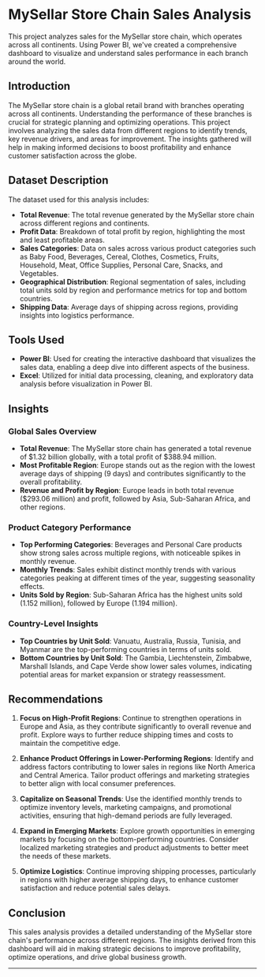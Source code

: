 # MySellar Store Chain Sales Analysis

This project analyzes sales for the MySellar store chain, which operates across all continents. Using Power BI, we've created a comprehensive dashboard to visualize and understand sales performance in each branch around the world.

## Introduction

The MySellar store chain is a global retail brand with branches operating across all continents. Understanding the performance of these branches is crucial for strategic planning and optimizing operations. This project involves analyzing the sales data from different regions to identify trends, key revenue drivers, and areas for improvement. The insights gathered will help in making informed decisions to boost profitability and enhance customer satisfaction across the globe.

## Dataset Description

The dataset used for this analysis includes:

- **Total Revenue**: The total revenue generated by the MySellar store chain across different regions and continents.
- **Profit Data**: Breakdown of total profit by region, highlighting the most and least profitable areas.
- **Sales Categories**: Data on sales across various product categories such as Baby Food, Beverages, Cereal, Clothes, Cosmetics, Fruits, Household, Meat, Office Supplies, Personal Care, Snacks, and Vegetables.
- **Geographical Distribution**: Regional segmentation of sales, including total units sold by region and performance metrics for top and bottom countries.
- **Shipping Data**: Average days of shipping across regions, providing insights into logistics performance.

## Tools Used

- **Power BI**: Used for creating the interactive dashboard that visualizes the sales data, enabling a deep dive into different aspects of the business.
- **Excel**: Utilized for initial data processing, cleaning, and exploratory data analysis before visualization in Power BI.

## Insights

### Global Sales Overview
- **Total Revenue**: The MySellar store chain has generated a total revenue of $1.32 billion globally, with a total profit of $388.94 million.
- **Most Profitable Region**: Europe stands out as the region with the lowest average days of shipping (9 days) and contributes significantly to the overall profitability.
- **Revenue and Profit by Region**: Europe leads in both total revenue ($293.06 million) and profit, followed by Asia, Sub-Saharan Africa, and other regions.

### Product Category Performance
- **Top Performing Categories**: Beverages and Personal Care products show strong sales across multiple regions, with noticeable spikes in monthly revenue.
- **Monthly Trends**: Sales exhibit distinct monthly trends with various categories peaking at different times of the year, suggesting seasonality effects.
- **Units Sold by Region**: Sub-Saharan Africa has the highest units sold (1.152 million), followed by Europe (1.194 million).

### Country-Level Insights
- **Top Countries by Unit Sold**: Vanuatu, Australia, Russia, Tunisia, and Myanmar are the top-performing countries in terms of units sold.
- **Bottom Countries by Unit Sold**: The Gambia, Liechtenstein, Zimbabwe, Marshall Islands, and Cape Verde show lower sales volumes, indicating potential areas for market expansion or strategy reassessment.

## Recommendations

1. **Focus on High-Profit Regions**: Continue to strengthen operations in Europe and Asia, as they contribute significantly to overall revenue and profit. Explore ways to further reduce shipping times and costs to maintain the competitive edge.

2. **Enhance Product Offerings in Lower-Performing Regions**: Identify and address factors contributing to lower sales in regions like North America and Central America. Tailor product offerings and marketing strategies to better align with local consumer preferences.

3. **Capitalize on Seasonal Trends**: Use the identified monthly trends to optimize inventory levels, marketing campaigns, and promotional activities, ensuring that high-demand periods are fully leveraged.

4. **Expand in Emerging Markets**: Explore growth opportunities in emerging markets by focusing on the bottom-performing countries. Consider localized marketing strategies and product adjustments to better meet the needs of these markets.

5. **Optimize Logistics**: Continue improving shipping processes, particularly in regions with higher average shipping days, to enhance customer satisfaction and reduce potential sales delays.

## Conclusion

This sales analysis provides a detailed understanding of the MySellar store chain's performance across different regions. The insights derived from this dashboard will aid in making strategic decisions to improve profitability, optimize operations, and drive global business growth.

---

